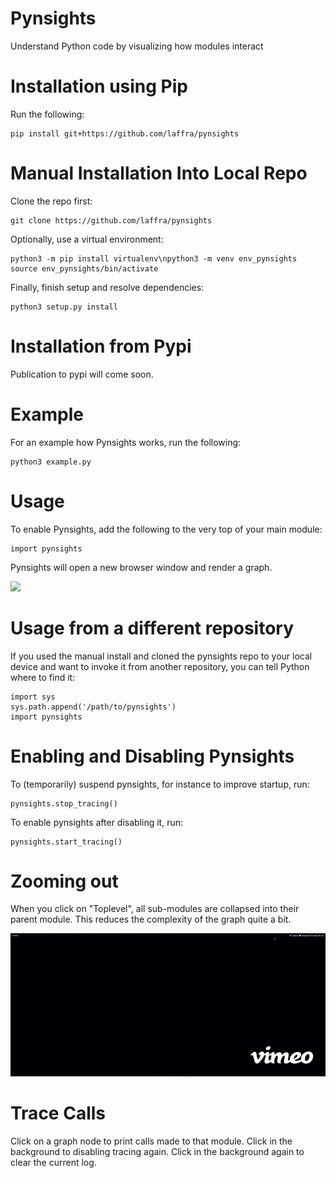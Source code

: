 # Pynsights

Understand Python code by visualizing how modules interact

# Installation using Pip

Run the following:

```
pip install git+https://github.com/laffra/pynsights
```

# Manual Installation Into Local Repo

Clone the repo first:

```
git clone https://github.com/laffra/pynsights
```

Optionally, use a virtual environment:

```
python3 -m pip install virtualenv\npython3 -m venv env_pynsights
source env_pynsights/bin/activate
```

Finally, finish setup and resolve dependencies:

```
python3 setup.py install
```

# Installation from Pypi

Publication to pypi will come soon.

# Example

For an example how Pynsights works, run the following:

```
python3 example.py 
```

# Usage

To enable Pynsights, add the following to the very top of your main module:

```
import pynsights
```

Pynsights will open a new browser window and render a graph.

<img src="https://github.com/laffra/pynsights/blob/main/images/Ikke.gif">

# Usage from a different repository

If you used the manual install and cloned the pynsights repo to your local device and want to invoke
it from another repository, you can tell Python where to find it:

```
import sys
sys.path.append('/path/to/pynsights')
import pynsights
```

# Enabling and Disabling Pynsights

To (temporarily) suspend pynsights, for instance to improve startup, run:

```
pynsights.stop_tracing()
```

To enable pynsights after disabling it, run:

```
pynsights.start_tracing()
```

# Zooming out

When you click on "Toplevel", all sub-modules are collapsed into their
parent module. This reduces the complexity of the graph quite a bit.

![Tracing toplevel modules using Pynsights](images/ikke-toplevel.gif)

# Trace Calls

Click on a graph node to print calls made to that module. 
Click in the background to disabling tracing again. 
Click in the background again to clear the current log.
